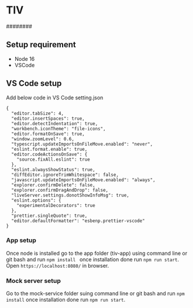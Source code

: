 # TIV

########

## Setup requirement

- Node 16
- VSCode

## VS Code setup

Add below code in VS Code setting.json

```
{
  "editor.tabSize": 4,
  "editor.insertSpaces": true,
  "editor.detectIndentation": true,
  "workbench.iconTheme": "file-icons",
  "editor.formatOnSave": true,
  "window.zoomLevel": 0.6,
  "typescript.updateImportsOnFileMove.enabled": "never",
  "eslint.format.enable": true,
  "editor.codeActionsOnSave": {
    "source.fixAll.eslint": true
  },
  "eslint.alwaysShowStatus": true,
  "diffEditor.ignoreTrimWhitespace": false,
  "javascript.updateImportsOnFileMove.enabled": "always",
  "explorer.confirmDelete": false,
  "explorer.confirmDragAndDrop": false,
  "liveServer.settings.donotShowInfoMsg": true,
  "eslint.options": {
    "experimentalDecorators": true
  },
  "prettier.singleQuote": true,
  "editor.defaultFormatter": "esbenp.prettier-vscode"
}

```

### App setup

Once node is installed go to the app folder (tiv-app) using command line or git bash and run `npm install ` once installation done run `npm run start`. Open `https://localhost:8080/` in browser.

### Mock server setup

Go to the mock-service folder suing command line or git bash and run `npm install` once installation done run `npm run start`.
